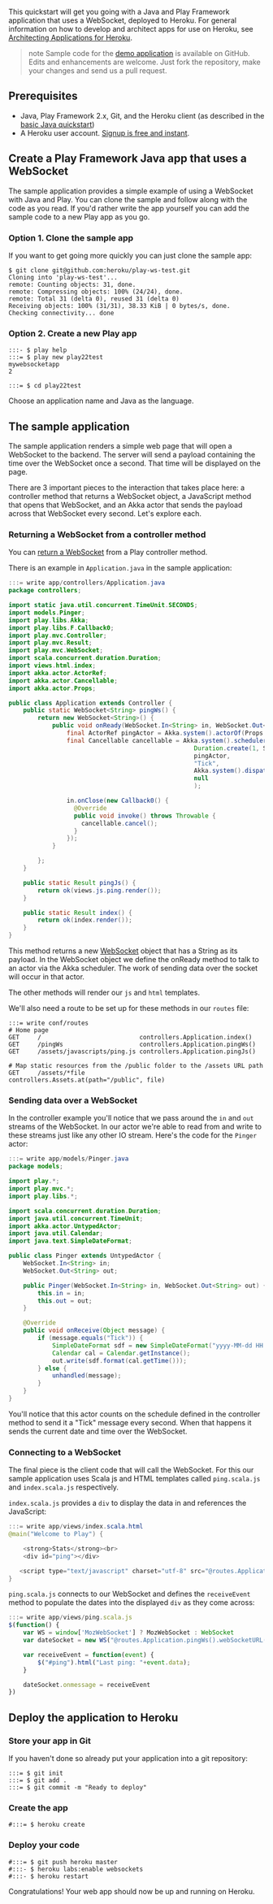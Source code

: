 This quickstart will get you going with a Java and Play Framework application that uses a WebSocket, deployed to Heroku. For general information on how to develop and architect apps for use on Heroku, see [Architecting Applications for Heroku](https://devcenter.heroku.com/articles/architecting-apps).

>note
> Sample code for the [demo application](https://github.com/heroku/play-ws-test) is available on GitHub. Edits and enhancements are welcome. Just fork the repository, make your changes and send us a pull request.

## Prerequisites

* Java, Play Framework 2.x, Git, and the Heroku client (as described in the [basic Java quickstart](java))
* A Heroku user account.  [Signup is free and instant](https://api.heroku.com/signup/devcenter).

## Create a Play Framework Java app that uses a WebSocket

The sample application provides a simple example of using a WebSocket with Java and Play. You can clone the sample and follow along with the code as you read. If you'd rather write the app yourself you can add the sample code to a new Play app as you go.

### Option 1. Clone the sample app

If you want to get going more quickly you can just clone the sample app:

```term
$ git clone git@github.com:heroku/play-ws-test.git
Cloning into 'play-ws-test'...
remote: Counting objects: 31, done.
remote: Compressing objects: 100% (24/24), done.
remote: Total 31 (delta 0), reused 31 (delta 0)
Receiving objects: 100% (31/31), 38.33 KiB | 0 bytes/s, done.
Checking connectivity... done
```

### Option 2. Create a new Play app

```term
:::- $ play help
:::= $ play new play22test
mywebsocketapp
2

:::= $ cd play22test
```

Choose an application name and Java as the language.

## The sample application

The sample application renders a simple web page that will open a WebSocket to the backend. The server will send a payload containing the time over the WebSocket once a second. That time will be displayed on the page.

There are 3 important pieces to the interaction that takes place here: a controller method that returns a WebSocket object, a JavaScript method that opens that WebSocket, and an Akka actor that sends the payload across that WebSocket every second. Let's explore each.

### Returning a WebSocket from a controller method

You can [return a WebSocket](http://www.playframework.com/documentation/2.2.x/JavaWebSockets) from a Play controller method.

There is an example in `Application.java` in the sample application:

```java
:::= write app/controllers/Application.java
package controllers;

import static java.util.concurrent.TimeUnit.SECONDS;
import models.Pinger;
import play.libs.Akka;
import play.libs.F.Callback0;
import play.mvc.Controller;
import play.mvc.Result;
import play.mvc.WebSocket;
import scala.concurrent.duration.Duration;
import views.html.index;
import akka.actor.ActorRef;
import akka.actor.Cancellable;
import akka.actor.Props;

public class Application extends Controller {
    public static WebSocket<String> pingWs() {
        return new WebSocket<String>() {
            public void onReady(WebSocket.In<String> in, WebSocket.Out<String> out) {
                final ActorRef pingActor = Akka.system().actorOf(Props.create(Pinger.class, in, out));
                final Cancellable cancellable = Akka.system().scheduler().schedule(Duration.create(1, SECONDS),
                                                   Duration.create(1, SECONDS),
                                                   pingActor,
                                                   "Tick",
                                                   Akka.system().dispatcher(),
                                                   null
                                                   );

                in.onClose(new Callback0() {
                  @Override
                  public void invoke() throws Throwable {
                    cancellable.cancel();
                  }
                });
            }

        };
    }

    public static Result pingJs() {
        return ok(views.js.ping.render());
    }

    public static Result index() {
        return ok(index.render());
    }
}
```

This method returns a new [WebSocket](http://www.playframework.com/documentation/2.0/api/java/play/mvc/WebSocket.html) object that has a String as its payload. In the WebSocket object we define the onReady method to talk to an actor via the Akka scheduler. The work of sending data over the socket will occur in that actor.

The other methods will render our `js` and `html` templates.


We'll also need a route to be set up for these methods in our `routes` file:

```
:::= write conf/routes
# Home page
GET     /                           controllers.Application.index()
GET     /pingWs                     controllers.Application.pingWs()
GET     /assets/javascripts/ping.js controllers.Application.pingJs()

# Map static resources from the /public folder to the /assets URL path
GET     /assets/*file               controllers.Assets.at(path="/public", file)
```

### Sending data over a WebSocket

In the controller example you'll notice that we pass around the `in` and `out` streams of the WebSocket. In our actor we're able to read from and write to these streams just like any other IO stream. Here's the code for the `Pinger` actor:

```java
:::= write app/models/Pinger.java
package models;

import play.*;
import play.mvc.*;
import play.libs.*;

import scala.concurrent.duration.Duration;
import java.util.concurrent.TimeUnit;
import akka.actor.UntypedActor;
import java.util.Calendar;
import java.text.SimpleDateFormat;

public class Pinger extends UntypedActor {
    WebSocket.In<String> in;
    WebSocket.Out<String> out;

    public Pinger(WebSocket.In<String> in, WebSocket.Out<String> out) {
        this.in = in;
        this.out = out;
    }

    @Override
    public void onReceive(Object message) {
        if (message.equals("Tick")) {
            SimpleDateFormat sdf = new SimpleDateFormat("yyyy-MM-dd HH:mm:ss");
            Calendar cal = Calendar.getInstance();
            out.write(sdf.format(cal.getTime()));
        } else {
            unhandled(message);
        }
    }
}
```

You'll notice that this actor counts on the schedule defined in the controller method to send it a "Tick" message every second. When that happens it sends the current date and time over the WebSocket.

### Connecting to a WebSocket

The final piece is the client code that will call the WebSocket. For this our sample application uses Scala js and HTML templates called `ping.scala.js` and `index.scala.js` respectively.

`index.scala.js` provides a `div` to display the data in and references the JavaScript:

```java
:::= write app/views/index.scala.html
@main("Welcome to Play") {

    <strong>Stats</strong><br>
    <div id="ping"></div>

   <script type="text/javascript" charset="utf-8" src="@routes.Application.pingJs()"></script>
}
```

`ping.scala.js` connects to our WebSocket and defines the `receiveEvent` method to populate the dates into the displayed `div` as they come across:

```javascript
:::= write app/views/ping.scala.js
$(function() {
    var WS = window['MozWebSocket'] ? MozWebSocket : WebSocket
    var dateSocket = new WS("@routes.Application.pingWs().webSocketURL(request)")

    var receiveEvent = function(event) {
        $("#ping").html("Last ping: "+event.data);
    }

    dateSocket.onmessage = receiveEvent
})
```

## Deploy the application to Heroku

### Store your app in Git

If you haven't done so already put your application into a git repository:

```term
:::= $ git init
:::= $ git add .
:::= $ git commit -m "Ready to deploy"
```

### Create the app

```term
#:::= $ heroku create
```

### Deploy your code

```term
#:::= $ git push heroku master
#:::- $ heroku labs:enable websockets
#:::- $ heroku restart
```

Congratulations! Your web app should now be up and running on Heroku.
